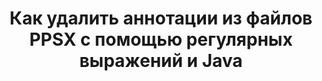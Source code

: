 ---
############################# Static ############################
layout: "auto-gen-gist"
draft: false
path: "ru/redaction/java/annotation/ppsx"
otherformats: CSV DOC DOCM DOCX DOT DOTM DOTX PDF POT POTM PPS PPSM PPT PPTM PPTX RTF XLS XLSM XLSX XLT XLTM XLTX  

############################# Head ############################
head_title: "Редактировать аннотации PPSX с помощью регулярных выражений в Java"
head_description: "API GroupDocs.Redaction Java позволяет разработчикам редактировать аннотации из PDF DOC DOCX RTF RTF XLSX CSV PPT PPTX и изображений с использованием регулярных выражений в Java"

############################# Header ############################
title: "Как удалить аннотации из файлов PPSX с помощью регулярных выражений и Java"
description: "API GroupDocs.Redaction Java позволяет редактировать, скрывать или удалять конфиденциальные комментарии из текстовых документов, таблиц, презентаций, PDF и изображений с помощью регулярных выражений."

################### SubMenu/Download Button #####################
button:
    enable: true

############################# About ############################
about:
    enable: true
    title: "Что такое очистка комментариев?"
    content: |
        Редактирование текста или очистка — это процесс удаления конфиденциальных или нежелательных аннотаций из цифровых документов, при этом остальная часть документа или абзаца, содержащего его, остается нетронутой. Редактирование помогает пользователям, а также организациям защитить свою конфиденциальную информацию, скрывая или удаляя ее без возможности восстановления. Используя GroupDocs.Redaction Java API, пользователи теперь могут редактировать, скрывать или удалять конфиденциальный текст из текстовых документов, рабочих листов, презентаций, PDF и файлов растровых изображений. API предоставляет широкий спектр возможностей и методов для редактирования частной информации в документах. Он поддерживает поиск и редактирование с использованием регулярных выражений, использование текстовых (коды исключений) или графических (цветные прямоугольники) редакций и многое другое. Так почему бы не попробовать автоматизировать процесс редактирования документов, загрузив API и изучив его основные и расширенные функции.

############################# Steps ############################
steps:
    enable: true
    block:
    - title_left: "Редактирование аннотаций PPSX с использованием регулярных выражений в Java"
      content_left: |
        GroupDocs.Redaction позволяет легко редактировать данные конфиденциального или личного характера из ваших документов. Самый популярный случай редактирования — удаление аннотации из документа. 

        Следующий код можно использовать для применения редактирования аннотации к документу с использованием регулярного выражения. Это позволяет пользователям заменять все комментарии, ссылаясь на «Джон» на «[отредактировано]» в качестве кода исключения,

      title_right: "Удалить конфиденциальные данные из комментариев PPSX"
      content_right: |
        * Создайте экземпляр класса [Redactor](https://apireference.groupdocs.com/redaction/java/com.groupdocs.redaction/Redactor) и загрузите файл PPSX
        * Создайте экземпляр класса [AnnotationRedaction](https://apireference.groupdocs.com/redaction/java/com.groupdocs.redaction.redactions/AnnotationRedaction).
        * Вызвать метод redactor.apply с объектом класса AnnotationRedaction
        * Вызовите метод redactor.save, чтобы сохранить изменения 

      gisthash: "75d727ec8cec6c416b307caeee59f44b"
      gistfile: "AnnotationRedaction.java"
      
    - title_left: "Системные Требования"
      content_left: |
        GroupDocs.Redaction for Java API поддерживаются на всех основных платформах и операционных системах. Чтобы ознакомиться с полным руководством по системным требованиям, посетите [системные требования] (https://docs.groupdocs.com/redaction/java/system-requirements). Перед выполнением приведенного ниже кода убедитесь, что в вашей системе установлены следующие предварительные условия. :
        * Операционные системы: Microsoft Windows, Linux, MacОС
        * Среда разработки: NetBeans, Intellij IDEA, Eclipse и т. д.
        * Java Среда выполнения: J2SE 6.0 и выше
        * Получите последнюю версию GroupDocs.Redaction for Java от [Maven] (https://repository.groupdocs.com/webapp/#/artifacts/browse/tree/General/repo/com/groupdocs/groupdocs-redaction)
        
      title_right: "Как использовать GroupDocs.Redaction?"
      content_right: |
        * Разрешить пользователям добавлять пользовательские форматы документов и типы редакций
        * Для удаления конфиденциальной информации не требуется дополнительное программное обеспечение.
        * Возможность установить документ рендеринга диапазона страниц как PDF
        * Простой способ редактирования различных типов метаданных: имя автора, версия, название, тема, описание и многое другое.
        * Извлечение информации о документе — тип файла, количество страниц и т. д.

############################# Demos ############################
demos:
    enable: true
############################# About Formats ############################
about_formats:
    enable: true
############################# More Formats ############################
more_formats:
    enable: true

############################# Back to top ###############################
back_to_top:
    enable: true
---